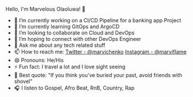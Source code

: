 Hello, I'm Marvelous Olaoluwa! 👋

- 🔭 I’m currently working on a CI/CD Pipeline for a banking app Project
- 🌱 I’m currently learning GitOps and ArgoCD
- 👯 I’m looking to collaborate on Cloud and DevOps
- 🤔 I’m hoping to connect with other DevOps Engineer
- 💬 Ask me about any tech related stuff
- 📫 How to reach me: [Twitter - @marvichenko](http://twitter.com/marvichenko) [Instagram - @marviflame](http://instagram.com/marviflame)
- 😄 Pronouns: He/His
- ⚡ Fun fact: I travel a lot and I love sight seeing
- 📖 Best quote: "If you think you've buried your past, avoid friends with shovel"
- 🎧 I listen to Gospel, Afro Beat, RnB, Country, Rap

